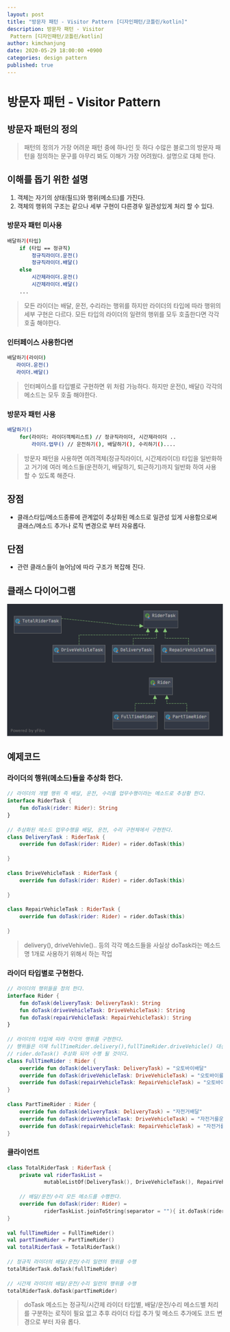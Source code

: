```yaml
---
layout: post
title: "방문자 패턴 - Visitor Pattern [디자인패턴/코틀린/kotlin]"
description: 방문자 패턴 - Visitor
 Pattern [디자인패턴/코틀린/kotlin]
author: kimchanjung
date: 2020-05-29 18:00:00 +0900 
categories: design pattern
published: true
---
```


# 방문자 패턴 - Visitor Pattern 

## 방문자 패턴의 정의
> 패턴의 정의가 가장 어려운 패턴 중에 하나인 듯 하다 수많은 블로그의 방문자 패턴을 정의하는 문구를 아무리 봐도 이해가 가장 어려웠다. 설명으로 대체 한다.

## 이해를 돕기 위한 설명
1. 객체는 자기의 상태(필드)와 행위(메소드)를 가진다.
2. 객체의 행위의 구조는 같으나 세부 구현이 다른경우 일관성있게 처리 할 수 있다.

### 방문자 패턴 미사용
```bash
배달하기(타입)
    if (타입 == 정규직)
        정규직라이더.운전()
        정규직라이더.배달()
    else
        시간제라이더.운전()
        시간제라이더.배달()
    ...    
 ```  
 > 모든 라이더는 배달, 운전, 수리라는 행위를 하지만 라이더의 타입에 따라
   행위의 세부 구현은 다르다. 모든 타입의 라이더의 일련의 행위를 모두 호출한다면 각각 호출 해야한다.  

### 인터페이스 사용한다면 
```bash
배달하기(라이더)
   라이더.운전()
   라이더.배달() 
```   
> 인터페이스를 타입별로 구현하면 위 처럼 가능하다. 하지만 운전(), 배달() 각각의 메소드는 모두 호출 해야한다.

### 방문자 패턴 사용
```bash
배달하기()
    for(라이더: 라이더객체리스트) // 정규직라이더, 시간제라이더 ..
        라이더.업무() // 운전하기(), 배달하기(), 수리하기()....
```
> 방문자 패턴을 사용하면 여려객체(정규직라이더, 시간제라이더) 타입을 일반화하고 거기에 여러 메소드들(운전하기, 배달하기, 퇴근하기)까지 일반화 하여 사용 할 수 있도록 해준다.

## 장점
- 클래스타입/메소드종류에 관계없이 추상화된 메소드로 일관성 있게 사용함으로써 클래스/메소드 추가나 로직 변경으로 부터 자유롭다.  

## 단점
- 관련 클래스들이 늘어남에 따라 구조가 복잡해 진다.

## 클래스 다이어그램
![class-diagram](/post-img/design-pattern/visitor-pattern-class-diagram.png)

## 예제코드

### 라이더의 행위(메소드)들을 추상화 한다.
```kotlin
// 라이더의 개별 행위 즉 배달, 운전, 수리를 업무수행이라는 메소드로 추상황 한다.
interface RiderTask {
    fun doTask(rider: Rider): String
}

// 추상화된 메소드 업무수행을 배달, 운전, 수리 구현체에서 구현한다.
class DeliveryTask : RiderTask {
    override fun doTask(rider: Rider) = rider.doTask(this)

}

class DriveVehicleTask : RiderTask {
    override fun doTask(rider: Rider) = rider.doTask(this)

}

class RepairVehicleTask : RiderTask {
    override fun doTask(rider: Rider) = rider.doTask(this)

}
```
> delivery(), driveVehivle().. 등의 각각 메소드들을 사실상 doTask라는 메소드명 1개로 사용하기 위해서 하는 작업

### 라이더 타입별로 구현한다.
```kotlin
// 라이더의 행위들을 정의 한다.
interface Rider {
    fun doTask(deliveryTask: DeliveryTask): String
    fun doTask(driveVehicleTask: DriveVehicleTask): String
    fun doTask(repairVehicleTask: RepairVehicleTask): String
}

// 라이더의 타입에 따라 각각의 행위를 구현한다.
// 행위들은 이제 fullTimeRider.delivery(),fullTimeRider.driveVehicle() 대신
// rider.doTask() 추상화 되어 수행 될 것이다.
class FullTimeRider : Rider {
    override fun doTask(deliveryTask: DeliveryTask) = "오토바이배달"
    override fun doTask(driveVehicleTask: DriveVehicleTask) = "오토바이를운전한다"
    override fun doTask(repairVehicleTask: RepairVehicleTask) = "오토바이를수리한다"
}

class PartTimeRider : Rider {
    override fun doTask(deliveryTask: DeliveryTask) = "자전거배달"
    override fun doTask(driveVehicleTask: DriveVehicleTask) = "자전거를운전한다"
    override fun doTask(repairVehicleTask: RepairVehicleTask) = "자전거를수리한다"
}
```

### 클라이언트
```kotlin
class TotalRiderTask : RiderTask {
    private val riderTaskList =
            mutableListOf(DeliveryTask(), DriveVehicleTask(), RepairVehicleTask())

    // 배달/운전/수리 모든 메소드를 수행한다.
    override fun doTask(rider: Rider) =
            riderTaskList.joinToString(separator = ""){ it.doTask(rider) }
}

val fullTimeRider = FullTimeRider()
val partTimeRider = PartTimeRider()
val totalRiderTask = TotalRiderTask()

// 정규직 라이더의 배달/운전/수리 일련의 행위를 수행
totalRiderTask.doTask(fullTimeRider)

// 시간제 라이더의 배달/운전/수리 일련의 행위를 수행
totalRiderTask.doTask(partTimeRider)
```
> doTask 메소드는 정규직/시간제 라이더 타입별, 배달/운전/수리 메소드별 처리를 구분하는 로직이 필요 없고 
추후 라이더 타입 추가 및 메소드 추가에도 코드 변경으로 부터 자유 롭다.
